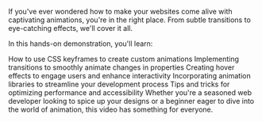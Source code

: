 If you've ever wondered how to make your websites come alive with captivating animations, you're in the right place. From subtle transitions to eye-catching effects, we'll cover it all.

In this hands-on demonstration, you'll learn:

How to use CSS keyframes to create custom animations
Implementing transitions to smoothly animate changes in properties
Creating hover effects to engage users and enhance interactivity
Incorporating animation libraries to streamline your development process
Tips and tricks for optimizing performance and accessibility
Whether you're a seasoned web developer looking to spice up your designs or a beginner eager to dive into the world of animation, this video has something for everyone.
